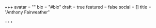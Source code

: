 +++
avatar = ""
bio = "#bio"
draft = true
featured = false
social = []
title = "Anthony Fairweather"

+++
